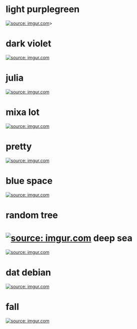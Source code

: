light purplegreen
============

<a href="http://imgur.com/r4qnd0P"><img src="http://i.imgur.com/r4qnd0P.png" title="source: imgur.com" /></a>>

dark violet
============

<a href="http://imgur.com/syB9MpU"><img src="http://i.imgur.com/syB9MpU.png" title="source: imgur.com" /></a>


julia
============

<a href="http://imgur.com/HldAf6q"><img src="http://i.imgur.com/HldAf6q.png" title="source: imgur.com" /></a>

mixa lot
=============

<a href="http://imgur.com/Sf0DCnT"><img src="http://i.imgur.com/Sf0DCnT.png" title="source: imgur.com" /></a>

pretty
=============
<a href="http://imgur.com/hBDtz4K"><img src="http://i.imgur.com/hBDtz4K.png" title="source: imgur.com" /></a>

blue space
==============
<a href="http://imgur.com/gQquxno"><img src="http://i.imgur.com/gQquxno.png" title="source: imgur.com" /></a>

random tree
======================
<a href="http://imgur.com/noH7P4Y"><img src="http://i.imgur.com/noH7P4Y.png" title="source: imgur.com" /></a>
deep sea
=====================
<a href="http://imgur.com/U5bxU64"><img src="http://i.imgur.com/U5bxU64.png" title="source: imgur.com" /></a>

dat debian
=====================
<a href="http://imgur.com/eM8YhzW"><img src="http://i.imgur.com/eM8YhzW.png" title="source: imgur.com" /></a>

fall
=======================
<a href="http://imgur.com/0ors61Y"><img src="http://i.imgur.com/0ors61Y.png" title="source: imgur.com" /></a>
